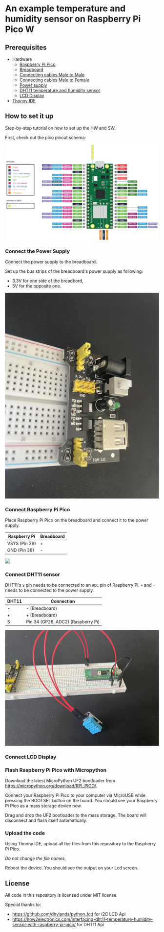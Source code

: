 # An example temperature and humidity sensor on Raspberry Pi Pico W

## Prerequisites

- Hardware
  - [Raspberry Pi Pico](https://botland.com.pl/moduly-i-zestawy-do-raspberry-pi-pico/21575-raspberry-pi-pico-wh-rp2040-arm-cortex-m0-cyw43439-wifi-ze-zlaczami-5056561800196.html)
  - [Breadboard](https://botland.com.pl/plytki-stykowe/19943-plytka-stykowa-justpi-830-otworow-5904422328610.html)
  - [Connecting cables Male to Male](https://botland.com.pl/przewody-polaczeniowe-mesko-meskie/19950-przewody-polaczeniowe-mesko-meskie-justpi-65szt-5904422328665.html)
  - [Connecting cables Male to Female](https://botland.com.pl/przewody-polaczeniowe-zensko-meskie/11908-przewody-polaczeniowe-zensko-meskie-20cm-czerwone-100szt-5904422304447.html)
  - [Power supply](https://botland.com.pl/moduly-zasilajace/1482-modul-zasilajacy-do-plytek-stykowych-mb102-33v-5v-5904422300739.html)
  - [DHT11 temperature and humidity sensor](https://botland.com.pl/czujniki-multifunkcyjne/4918-czujnik-temperatury-i-wilgotnosci-dht11-modul-iduino-se052-5903351241335.html)
  - [LCD Display](https://botland.com.pl/wyswietlacze-alfanumeryczne-i-graficzne/2351-wyswietlacz-lcd-2x16-znakow-niebieski-konwerter-i2c-lcm1602-5904422309244.html)
- [Thonny IDE](http://thonny.org/)

## How to set it up

Step-by-step tutorial on how to set up the HW and SW.

First, check out the pico pinout schema:

![](./doc/pico_w_pinout.png)

### Connect the Power Supply

Connect the power supply to the breadboard.

Set up the bus strips of the breadboard's power supply as following:
- 3.3V for one side of the breadbord,
- 5V for the opposite one.

![](./doc/power_supply_connection.JPG)

### Connect Raspberry Pi Pico

Place Raspberry Pi Pico on the breadboard and connect it to the power supply.

| Raspberry Pi  | Breadboard  |
|---------------|-------------|
| VSYS (Pin 39) |          +  |
| GND (Pin 38)  |          -  |

![](./doc/pico_connection.JPG)

### Connect DHT11 sensor

DHT11's `S` pin needs to be connected to an `ADC` pin of Raspberry Pi.
`+` and `-` needs to be connected to the power supply.

| DHT11         | Connection       |
|---------------|-------------|
| - | - (Breadboard)  |
| + | + (Breadboard) |
| S | Pin 34 (GP28, ADC2) (Raspberry Pi) |

![](./doc/dht11_connection.JPG)

### Connect LCD Display

### Flash Raspberry Pi Pico with Micropython

Download the latest MicroPython UF2 bootloader from https://micropython.org/download/RPI_PICO/.

Connect your Raspberry Pi Pico to your computer via MicroUSB while pressing the BOOTSEL button on the board. You should see your Raspberry Pi Pico as a mass storage device now.

Drag and drop the UF2 bootloader to the mass storage. The board will disconnect and flash itself automatically.

### Upload the code

Using Thonny IDE, upload all the files from this repository to the Raspberry Pi Pico.

_Do not change the file names._

Reboot the device. You should see the output on your Lcd screen.

## License

All code in this repository is licensed under MIT license.

Special thanks to:
- https://github.com/dhylands/python_lcd for I2C LCD Api
- https://how2electronics.com/interfacing-dht11-temperature-humidity-sensor-with-raspberry-pi-pico/ for DHT11 Api